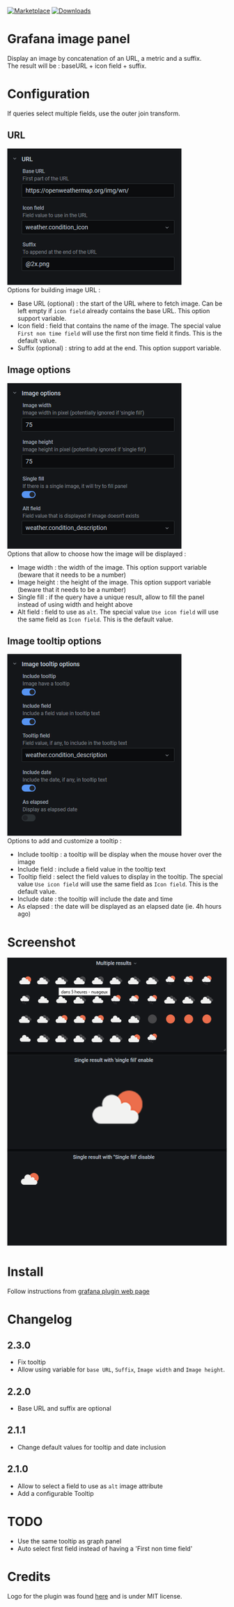 [![Marketplace](https://img.shields.io/badge/dynamic/json?logo=grafana&color=205AD4&label=marketplace&prefix=v&query=%24.items%5B%3F%28%40.slug%20%3D%3D%20%22dalvany-image-panel%22%29%5D.version&url=https%3A%2F%2Fgrafana.com%2Fapi%2Fplugins)](https://grafana.com/grafana/plugins/dalvany-image-panel)
[![Downloads](https://img.shields.io/badge/dynamic/json?logo=grafana&color=205AD4&label=downloads&query=%24.items%5B%3F%28%40.slug%20%3D%3D%20%22dalvany-image-panel%22%29%5D.downloads&url=https%3A%2F%2Fgrafana.com%2Fapi%2Fplugins)](https://grafana.com/grafana/plugins/dalvany-image-panel)


# Grafana image panel

Display an image by concatenation of an URL, a metric and a suffix.  
The result will be : baseURL + icon field + suffix.  
# Configuration

If queries select multiple fields, use the outer join transform.

## URL

![configuration panel](https://github.com/Dalvany/dalvany-image-panel/raw/master/src/img/configuration_url.png)  
Options for building image URL :

-   Base URL (optional) : the start of the URL where to fetch image. Can be left empty if `icon field` already contains the
    base URL. This option support variable.
-   Icon field : field that contains the name of the image. The special value
    `First non time field` will use the first non time field it finds. This is
    the default value.
-   Suffix (optional) : string to add at the end. This option support variable.

## Image options

![configuration panel](https://github.com/Dalvany/dalvany-image-panel/raw/master/src/img/configuration_image.png)  
Options that allow to choose how the image will be displayed :

-   Image width : the width of the image. This option support variable (beware that it needs to be a number)
-   Image height : the height of the image. This option support variable (beware that it needs to be a number)
-   Single fill : if the query have a unique result, allow to fill the panel instead
    of using width and height above
-   Alt field : field to use as `alt`. The special value `Use icon field`
    will use the same field as `Icon field`. This is the default value.

## Image tooltip options

![configuration panel](https://github.com/Dalvany/dalvany-image-panel/raw/master/src/img/configuration_tooltip.png)  
Options to add and customize a tooltip :

-   Include tooltip : a tooltip will be display when the mouse hover over the image
-   Include field : include a field value in the tooltip text
-   Tooltip field : select the field values to display in the tooltip. The
    special value `Use icon field` will use the same field as `Icon field`. This
    is the default value.
-   Include date : the tooltip will include the date and time
-   As elapsed : the date will be displayed as an elapsed date (ie. 4h hours ago)

# Screenshot

![screenshot](https://github.com/Dalvany/dalvany-image-panel/raw/master/src/img/screenshot.png)

# Install

Follow instructions from [grafana plugin web page](https://grafana.com/grafana/plugins/dalvany-image-panel/installation)

# Changelog

## 2.3.0

-   Fix tooltip
-   Allow using variable for `base URL`, `Suffix`, `Image width` and `Image height`.

## 2.2.0

-   Base URL and suffix are optional

## 2.1.1

-   Change default values for tooltip and date inclusion

## 2.1.0

-   Allow to select a field to use as `alt` image attribute
-   Add a configurable Tooltip

# TODO

-   Use the same tooltip as graph panel
-   Auto select first field instead of having a 'First non time field'

# Credits

Logo for the plugin was found [here](https://www.iconfinder.com/icons/211677/image_icon) and is under MIT license.
